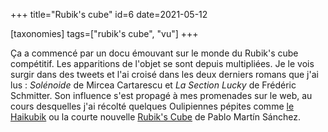 +++
title="Rubik's cube"
id=6
date=2021-05-12

[taxonomies]
tags=["rubik's cube", "vu"]
+++

Ça a commencé par un docu émouvant sur le monde du Rubik's cube compétitif. Les apparitions de l'objet se sont depuis multipliées. Je le vois surgir dans des tweets et l'ai croisé dans les deux derniers romans que j'ai lus : _Solénoide_ de Mircea Cartarescu et _La Section Lucky_ de Frédéric Schmitter.<!-- more --> Son influence s'est propagé à mes promenades sur le web, au cours desquelles j'ai récolté quelques Oulipiennes pépites comme [le Haikubik](http://graner.name/nicolas/OULIPO/haikubik-exp.html?j=9f4499db) ou la courte nouvelle [Rubik's Cube](https://www.sciphijournal.org/index.php/2019/12/20/rubiks-cube/) de Pablo Martín Sánchez.
